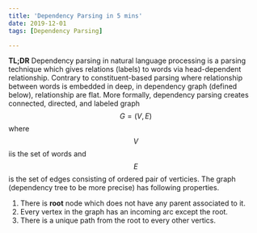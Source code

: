 ```yaml
---
title: 'Dependency Parsing in 5 mins'
date: 2019-12-01
tags: [Dependency Parsing]

---
```

**TL;DR**
Dependency parsing in natural language processing is a parsing technique which gives relations (labels) to words via head-dependent relationship. Contrary to constituent-based parsing where relationship between words is embedded in deep, in dependency graph (defined below), relationship are flat. More formally, dependency parsing  creates connected, directed, and labeled graph $$G=(V,E)$$ where $$V$$ iis the set of words and $$E$$ is the set of edges consisting of ordered pair of verticies. The graph (dependency tree to be more precise)   has following properties.
1. There is **root** node which does not have any parent associated to it.
2. Every vertex in the graph has an incoming arc except the root.
3. There is a unique path from the root to every other vertics.
 

